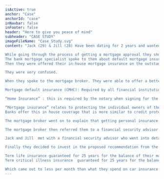 ```yaml
---
isActive: true
anchor: "Case"
anchorId: "case"
inNavbar: false
inFooter: false
header: "Here to give you peace of mind"
subheader: "CASE STUDY"
imageFileName: "Case_Study.svg"
content: "Jack (29) & Jill (28) Have been dating for 2 years and wanted to move in together but didn’t want to pay somebody else’s mortgage in the form of paying rent. So they decide to invest in condo together. Their parents both approved of their decision to invest together but warned them to protect themselves and always be prepared for the worst case scenario.

While going through the process of getting a mortgage approval they shopped around at a couple banks and a mortgage brokerage for rates.
The bank mortgage specialist spoke to them about default mortgage insurance (CMHC), should they put less than 20% down payment.
Then they were offered their in-house mortgage insurance on the outstanding balance of the mortgage should anything happen to either of them in terms of unexpected death, critical illness and disability.

They were very confused.

When they spoke to the mortgage broker. They were able to offer a better rate on the mortgage and better service in terms of walking them through the different steps in their first home purchase. This clarified the 3 different types of insurances that are involved in the purchase of a property.

Mortgage default insurance (CMHC): Required by all financial institutions in Canada for mortgage loans with less than 20% down payment. To protect the Canadian economy from a mortgage crisis should people default on their mortgage payments.

“Home Insurance” : this is required by the notary when signing for the mortgage. Proof of insurance is mandatory. This is fire, theft, vandalism and liability insurance should anything happen to physical property and its contents.

“Mortgage insurance” relates to protecting the individual owners of the property and the liability they have taken on in the form of a mortgage to be able to purchase the property.
Banks offer this in house coverage that is more similar to credit protection that basically protects the creditor (the bank) more than the clients taking the mortgage.

The mortgage broker went on to explain that getting personal insurance is a much better option. And they should explore this with a professional.

The mortgage broker then referred them to a financial security advisor to discuss how personally owned insurance to protect the mortgage is much more comprehensive and tailored to your overall financial situation.

Jack and Jill  met with a financial security advisor who went into detail about the difference between bank mortgage insurance and personally owed insurance and at the same time they saw the value in the big picture. After a discovery meeting, the financial security advisor made some solid recommendations that gave them piece of mind with their recent investment. Knowing they are both fully covered should anything happen to them and their ability to pay their mortgage.

Finally they decided to invest in the proposed recommendation from the financial security advisor recommended by their mortgage broker.

Term life insurance guaranteed for 25 years for the balance of their mortgage
Term critical illness insurance  guaranteed for 25 years for the balance of their mortgage

Which came out to less per month than what they spend on car insurance!"
---
```

